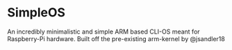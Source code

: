 # SimpleOS
An incredibly minimalistic and simple ARM based CLI-OS meant for Raspberry-Pi hardware. Built off the pre-existing arm-kernel by @jsandler18
